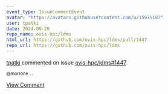 ```yaml
---
event_type: IssueCommentEvent
avatar: "https://avatars.githubusercontent.com/u/1597518?"
user: tpatki
date: 2024-09-20
repo_name: ovis-hpc/ldms
html_url: https://github.com/ovis-hpc/ldms/pull/1447
repo_url: https://github.com/ovis-hpc/ldms
---
```


<a href='https://github.com/tpatki' target='_blank'>tpatki</a> commented on issue <a href='https://github.com/ovis-hpc/ldms/pull/1447' target='_blank'>ovis-hpc/ldms#1447</a>.

<small>@morrone ...</small>

<a href='https://github.com/ovis-hpc/ldms/pull/1447' target='_blank'>View Comment</a>
